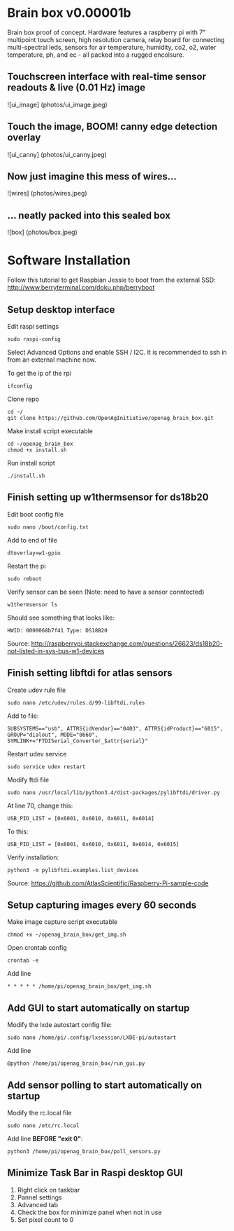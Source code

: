 # Brain box v0.00001b

Brain box proof of concept. Hardware features a raspberry pi with 7" multipoint touch screen, high resolution camera, relay board for connecting multi-spectral leds, sensors for air temperature, humidity, co2, o2, water temperature, ph, and ec - all packed into a rugged encolsure. 

## Touchscreen interface with real-time sensor readouts & live (0.01 Hz) image
![ui_image] (photos/ui_image.jpeg)

## Touch the image, BOOM! canny edge detection overlay
![ui_canny] (photos/ui_canny.jpeg)

## Now just imagine this mess of wires...
![wires] (photos/wires.jpeg)

## ... neatly packed into this sealed box
![box] (photos/box.jpeg)

# Software Installation
Follow this tutorial to get Raspbian Jessie to boot from the external SSD: http://www.berryterminal.com/doku.php/berryboot

## Setup desktop interface
Edit raspi settings
```
sudo raspi-config
```
Select Advanced Options and enable SSH / I2C. It is recommended to ssh in from an external machine now. 

To get the ip of the rpi
```
ifconfig
```

Clone repo
```
cd ~/
git clone https://github.com/OpenAgInitiative/openag_brain_box.git
```

Make install script executable
```
cd ~/openag_brain_box
chmod +x install.sh
```

Run install script
```
./install.sh
```

## Finish setting up w1thermsensor for ds18b20
Edit boot config file
```
sudo nano /boot/config.txt
```
Add to end of file
```
dtoverlay=w1-gpio
```
Restart the pi
```
sudo reboot
```
Verify sensor can be seen (Note: need to have a sensor conntected)
```
w1thermsensor ls
```
Should see something that looks like:
```
HWID: 0000068b7f41 Type: DS18B20
```

Source: http://raspberrypi.stackexchange.com/questions/26623/ds18b20-not-listed-in-sys-bus-w1-devices

## Finish setting libftdi for atlas sensors
Create udev rule file
```
sudo nano /etc/udev/rules.d/99-libftdi.rules
```
Add to file:
```
SUBSYSTEMS=="usb", ATTRS{idVendor}=="0403", ATTRS{idProduct}=="6015", GROUP="dialout", MODE="0660", SYMLINK+="FTDISerial_Converter_$attr{serial}"
```
Restart udev service
```
sudo service udev restart
```
Modify ftdi file
```
sudo nano /usr/local/lib/python3.4/dist-packages/pylibftdi/driver.py
```
At line 70, change this:
```
USB_PID_LIST = [0x6001, 0x6010, 0x6011, 0x6014]
```
To this:
```
USB_PID_LIST = [0x6001, 0x6010, 0x6011, 0x6014, 0x6015]  
```
Verify installation:
```
python3 -m pylibftdi.examples.list_devices
```
Source: https://github.com/AtlasScientific/Raspberry-Pi-sample-code

## Setup capturing images every 60 seconds
Make image capture script executable
```
chmod +x ~/openag_brain_box/get_img.sh
```
Open crontab config
```
crontab -e
```
Add line
```
* * * * * /home/pi/openag_brain_box/get_img.sh
```

## Add GUI to start automatically on startup
Modify the lxde autostart config file:
```
sudo nano /home/pi/.config/lxsession/LXDE-pi/autostart
```
Add line
```
@python /home/pi/openag_brain_box/run_gui.py
```

## Add sensor polling to start automatically on startup
Modify the rc.local file
```
sudo nano /etc/rc.local
```
Add line **BEFORE "exit 0"**:
```
python3 /home/pi/openag_brain_box/poll_sensors.py
```

## Minimize Task Bar in Raspi desktop GUI
1. Right click on taskbar
2. Pannel settings
3. Advanced tab
4. Check the box for minimize panel when not in use
5. Set pixel count to 0




